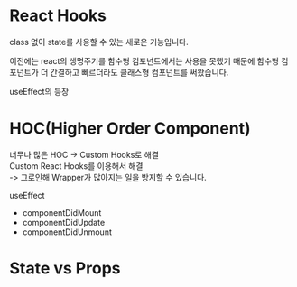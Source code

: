 # React Hooks
class 없이 state를 사용할 수 있는 새로운 기능입니다.

이전에는 react의 생명주기를 함수형 컴포넌트에서는 사용을 못했기 때문에 함수형 컴포넌트가 더 간결하고 빠르더라도 클래스형 컴포넌트를 써왔습니다.

useEffect의 등장

# HOC(Higher Order Component)
너무나 많은 HOC -> Custom Hooks로 해결  
Custom React Hooks를 이용해서 해결  
-> 그로인해 Wrapper가 많아지는 일을 방지할 수 있습니다.

useEffect
+ componentDidMount
+ componentDidUpdate
+ componentDidUnmount

# State vs Props
